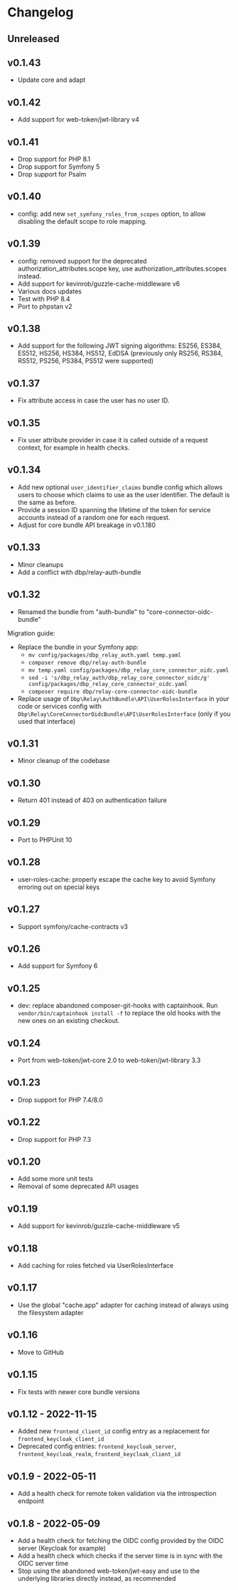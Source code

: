 # Changelog

## Unreleased

## v0.1.43

* Update core and adapt

## v0.1.42

* Add support for web-token/jwt-library v4

## v0.1.41

* Drop support for PHP 8.1
* Drop support for Symfony 5
* Drop support for Psalm

## v0.1.40

* config: add new `set_symfony_roles_from_scopes` option, to allow disabling the default scope to role mapping.

## v0.1.39

* config: removed support for the deprecated authorization_attributes.scope key, use authorization_attributes.scopes instead.
* Add support for kevinrob/guzzle-cache-middleware v6
* Various docs updates
* Test with PHP 8.4
* Port to phpstan v2

## v0.1.38

* Add support for the following JWT signing algorithms: ES256, ES384, ES512, HS256, HS384, HS512, EdDSA
  (previously only RS256, RS384, RS512, PS256, PS384, PS512 were supported)

## v0.1.37

* Fix attribute access in case the user has no user ID.

## v0.1.35

* Fix user attribute provider in case it is called outside of a request context,
  for example in health checks.

## v0.1.34

* Add new optional `user_identifier_claims` bundle config which allows users to
  choose which claims to use as the user identifier. The default is the same as
  before.
* Provide a session ID spanning the lifetime of the token for service accounts
  instead of a random one for each request.
* Adjust for core bundle API breakage in v0.1.180

## v0.1.33

* Minor cleanups
* Add a conflict with dbp/relay-auth-bundle

## v0.1.32

* Renamed the bundle from "auth-bundle" to "core-connector-oidc-bundle"

Migration guide:

* Replace the bundle in your Symfony app:
   * `mv config/packages/dbp_relay_auth.yaml temp.yaml`
   * `composer remove dbp/relay-auth-bundle`
   * `mv temp.yaml config/packages/dbp_relay_core_connector_oidc.yaml`
   * `sed -i 's/dbp_relay_auth/dbp_relay_core_connector_oidc/g' config/packages/dbp_relay_core_connector_oidc.yaml`
   * `composer require dbp/relay-core-connector-oidc-bundle`
* Replace usage of `Dbp\Relay\AuthBundle\API\UserRolesInterface` in your code or services config with `Dbp\Relay\CoreConnectorOidcBundle\API\UserRolesInterface` (only if you used that interface)

## v0.1.31

* Minor cleanup of the codebase

## v0.1.30

* Return 401 instead of 403 on authentication failure

## v0.1.29

* Port to PHPUnit 10

## v0.1.28

* user-roles-cache: properly escape the cache key to avoid Symfony erroring out on special keys

## v0.1.27

* Support symfony/cache-contracts v3

## v0.1.26

* Add support for Symfony 6

## v0.1.25

* dev: replace abandoned composer-git-hooks with captainhook.
  Run `vendor/bin/captainhook install -f` to replace the old hooks with the new ones
  on an existing checkout.

## v0.1.24

* Port from web-token/jwt-core 2.0 to web-token/jwt-library 3.3

## v0.1.23

* Drop support for PHP 7.4/8.0

## v0.1.22

* Drop support for PHP 7.3

## v0.1.20

* Add some more unit tests
* Removal of some deprecated API usages

## v0.1.19

* Add support for kevinrob/guzzle-cache-middleware v5

## v0.1.18

* Add caching for roles fetched via UserRolesInterface

## v0.1.17

* Use the global "cache.app" adapter for caching instead of always using the filesystem adapter

## v0.1.16

* Move to GitHub

## v0.1.15

* Fix tests with newer core bundle versions

## v0.1.12 - 2022-11-15

* Added new `frontend_client_id` config entry as a replacement for `frontend_keycloak_client_id`
* Deprecated config entries: `frontend_keycloak_server`, `frontend_keycloak_realm`, `frontend_keycloak_client_id`

## v0.1.9 - 2022-05-11

* Add a health check for remote token validation via the introspection endpoint

## v0.1.8 - 2022-05-09

* Add a health check for fetching the OIDC config provided by the OIDC server
  (Keycloak for example)
* Add a health check which checks if the server time is in sync with the OIDC
  server time
* Stop using the abandoned web-token/jwt-easy and use to the underlying
  libraries directly instead, as recommended
